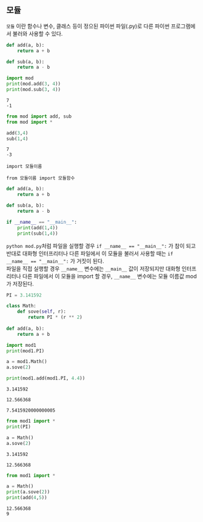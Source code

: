 

## 모듈

`모듈` 이란 함수나 변수, 클래스 등이 정으된 파이썬 파일(.py)로 다른 파이썬 프로그램에서 불러와 사용할 수 있다.
<!-- mod.py -->
```python
def add(a, b):
    return a + b

def sub(a, b):
    return a - b 
```
```python
import mod
print(mod.add(3, 4))
print(mod.sub(3, 4))
```
```text
7
-1
```
```python
from mod import add, sub
from mod import *

add(3,4)
sub(1,4)
```
```text
7
-3
```

`import 모듈이름`

`from 모듈이름 import 모듈함수`

<!--mod.py-->
```python
def add(a, b):
    return a + b

def sub(a, b):
    return a - b 

if __name__ == "__main__":
    print(add(1,4))
    print(sub(1,4))
```

`python mod.py`처럼 파일을 실행할 경우 `if __name__ == "__main__":` 가 참이 되고 반대로 대화형 인터프리터나 다른 파일에서 이 모듈을 불러서 사용할 때는 `if __name__ == "__main__":` 가 거짓이 된다.  
파일을 직접 실행할 경우 `__name__` 변수에는 `__main__` 값이 저장되지만 대화형 인터프리터나 다른 파일에서 이 모듈을 import 할 경우, `__name__` 변수에는 모듈 이름값 mod가 저장된다.



<!--mod1.py-->
```python
PI = 3.141592

class Math:
    def sove(self, r):
        return PI * (r ** 2)
    
def add(a, b):
    return a + b
```
```python
import mod1
print(mod1.PI)

a = mod1.Math()
a.sove(2)

print(mod1.add(mod1.PI, 4.4))
```
```text
3.141592

12.566368

7.5415920000000005
```
```python
from mod1 import *
print(PI)

a = Math()
a.sove(2)
```
```text
3.141592

12.566368
```

<!--mod2.py-->
```python
from mod1 import *

a = Math()
print(a.sove(2))
print(add(4,5))
```
```text
12.566368
9
```